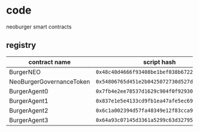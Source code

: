 # code
neoburger smart contracts

## registry

| contract name | script hash | address |
| --- | --- | --- |
| BurgerNEO | `0x48c40d4666f93408be1bef038b6722404d9a4c2a` | `NPmdLGJN47EddqYcxixdGMhtkr7Z5w4Aos` |
| NeoBurgerGovernanceToken | `0x54806765d451e2b0425072730d527d05fbfa9817` | `NN4jzS1nSRGNdmraNBH4K8KtdD7YG8rxRG` |
| BurgerAgent0 | `0x7fb4e2ee78537d1629c904f0f929303da5fe83e2` | `NgZg2GCEbTmJHJpRjkJbtzZQEym9nTDCkh` |
| BurgerAgent1 | `0x837e1e5e4133cd9fb1ea47afe5ec699aed60b86a` | `NVeFgwZM3f6J9oHCXjSEU5NpDdqmiizUpw` |
| BurgerAgent2 | `0x6c1a002394d57fa48349e12f83cca95b5c1c5f01` | `NL3DoMtQVkSj23eg1WS1Qbp1mrbDbfDAV4` |
| BurgerAgent3 | `0x64a93c07145d3361a5299c63d32795ebc687d82b` | `NPuodoJaigykeAiEjYZwv21AUjcHYAMg9Z` |
